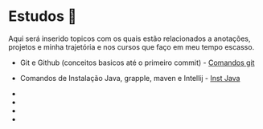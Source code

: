 # Estudos :book:

Aqui será inserido topicos com os quais estão relacionados a anotações, projetos e minha trajetória e nos cursos que faço em meu tempo escasso.

- Git e Github (conceitos basicos até o primeiro commit) - [Comandos git](https://github.com/AnndSouza/Estudos/blob/main/Comandos_git)
- Comandos de Instalação Java, grapple, maven e Intellij - [Inst Java](https://github.com/AnndSouza/Estudos/blob/main/Inst_Java)

- 
-  
-  
- 
